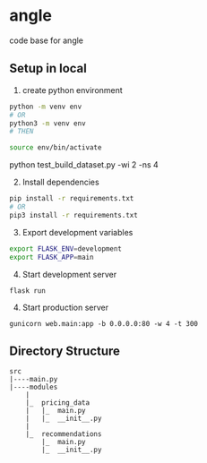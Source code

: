 # angle
code base for angle

## Setup in local

1. create python environment
```bash
python -m venv env
# OR
python3 -m venv env
# THEN

source env/bin/activate

```
python test_build_dataset.py -wi 2 -ns 4 

2. Install dependencies

```bash
pip install -r requirements.txt
# OR
pip3 install -r requirements.txt
```

3. Export development variables

```bash
export FLASK_ENV=development
export FLASK_APP=main
```

4. Start development server

```
flask run
```


4. Start production server

```
gunicorn web.main:app -b 0.0.0.0:80 -w 4 -t 300
```

## Directory Structure

```
src
|----main.py
|----modules
    |
    |_  pricing_data
    |   |_  main.py
    |   |_  __init__.py
    |   
    |_  recommendations
        |_  main.py
        |_  __init__.py
```
